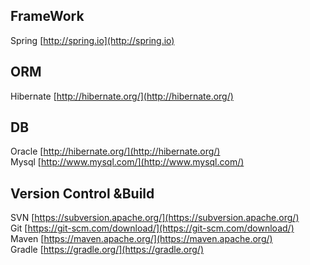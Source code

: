 ## FrameWork
Spring [http://spring.io](http://spring.io)
## ORM
Hibernate [http://hibernate.org/](http://hibernate.org/)
## DB
Oracle [http://hibernate.org/](http://hibernate.org/)<br>
Mysql [http://www.mysql.com/](http://www.mysql.com/)
## Version Control &Build
SVN [https://subversion.apache.org/](https://subversion.apache.org/)<br>
Git [https://git-scm.com/download/](https://git-scm.com/download/)<br>
Maven [https://maven.apache.org/](https://maven.apache.org/)<br>
Gradle [https://gradle.org/](https://gradle.org/)<br>
